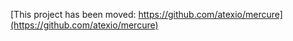[This project has been moved: https://github.com/atexio/mercure](https://github.com/atexio/mercure)
